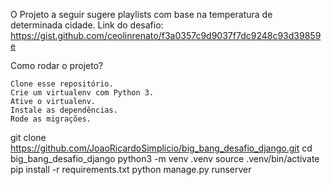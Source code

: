 O Projeto a seguir sugere playlists com base na temperatura de determinada cidade. Link do desafio: https://gist.github.com/ceolinrenato/f3a0357c9d9037f7dc9248c93d39859e

Como rodar o projeto?

    Clone esse repositório.
    Crie um virtualenv com Python 3.
    Ative o virtualenv.
    Instale as dependências.
    Rode as migrações.

git clone https://github.com/JoaoRicardoSimplicio/big_bang_desafio_django.git
cd big_bang_desafio_django
python3 -m venv .venv
source .venv/bin/activate
pip install -r requirements.txt
python manage.py runserver

